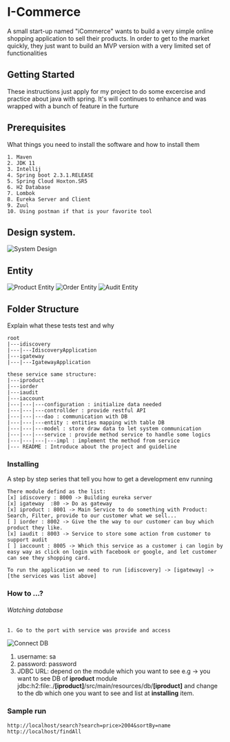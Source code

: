 # I-Commerce
A small start-up named "iCommerce" wants to build a very simple online shopping
application to sell their products. In order to get to the market quickly, they just want
to build an MVP version with a very limited set of functionalities

## Getting Started

These instructions just apply for my project to do some excercise and practice about java with spring.
It's will continues to enhance and was wrapped with a bunch of feature in the furture

## Prerequisites

What things you need to install the software and how to install them

```
1. Maven   
2. JDK 11
3. Intellij
4. Spring boot 2.3.1.RELEASE
5. Spring Cloud Hoxton.SR5
6. H2 Database
7. Lombok
8. Eureka Server and Client
9. Zuul
10. Using postman if that is your favorite tool
```

## Design system.

![System Design](https://github.com/lqnham/i-commerce/blob/master/resources/Untitled%20Diagram.jpg)

## Entity
![Product Entity](https://github.com/lqnham/i-commerce/blob/master/resources/ProducEntity.png)
![Order Entity](https://github.com/lqnham/i-commerce/blob/master/resources/OrderEntity.png)
![Audit Entity](https://github.com/lqnham/i-commerce/blob/master/resources/AuditEntity.png)


## Folder Structure

Explain what these tests test and why

```
root
|---idiscovery
|---|---IdiscoveryApplication
|---igateway
|---|---IgatewayApplication

these service same structure:
|---iproduct
|---iorder
|---iaudit
|---iaccount
|---|---|---configuration : initialize data needed
|---|---|---controllder : provide restful API
|---|---|---dao : communication with DB
|---|---|---entity : entities mapping with table DB
|---|---|---model : store draw data to let system communication
|---|---|---service : provide method service to handle some logics
|---|---|---|---impl : implement the method from service
|--- README : Introduce about the project and guideline
```

### Installing 
A step by step series that tell you how to get a development env running

```
There module defind as the list:
[x] idiscovery : 8000 -> Building eureka server
[x] igateway  :80 -> Do as gateway
[x] iproduct : 8001 -> Main Service to do something with Product: Search, Filter, provide to our customer what we sell...
[ ] iorder : 8002 -> Give the the way to our customer can buy which product they like.
[x] iaudit : 8003 -> Service to store some action from customer to support audit
[ ] iaccount : 8005 -> Which this service as a customer i can login by easy way as click on login with facebook or google, and let customer can see they shopping card.
```

```
To run the application we need to run [idiscovery] -> [igateway] ->  [the services was list above]
```

### How to ...?
###### Watching database
```
1. Go to the port with service was provide and access
```
![Connect DB](https://github.com/lqnham/i-commerce/blob/master/resources/connectDB.png)
1. username: sa
2. password: password
3. JDBC URL: depend on the module which you want to see
e.g &#8594; you want to see DB of **iproduct** module 
jdbc:h2:file:./**[iproduct]**/src/main/resources/db/**[iproduct]**
and change to the db which one you want to see and list at **installing** item.

### Sample run
```
http://localhost/search?search=price>2004&sortBy=name
http://localhost/findAll
```
